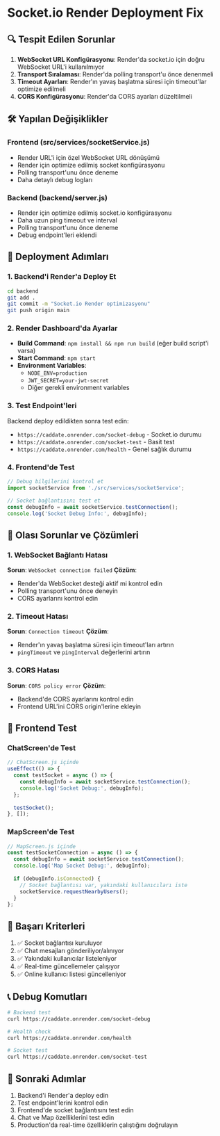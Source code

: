 # Socket.io Render Deployment Fix

## 🔍 Tespit Edilen Sorunlar

1. **WebSocket URL Konfigürasyonu**: Render'da socket.io için doğru WebSocket URL'i kullanılmıyor
2. **Transport Sıralaması**: Render'da polling transport'u önce denenmeli
3. **Timeout Ayarları**: Render'ın yavaş başlatma süresi için timeout'lar optimize edilmeli
4. **CORS Konfigürasyonu**: Render'da CORS ayarları düzeltilmeli

## 🛠️ Yapılan Değişiklikler

### Frontend (src/services/socketService.js)
- Render URL'i için özel WebSocket URL dönüşümü
- Render için optimize edilmiş socket konfigürasyonu
- Polling transport'unu önce deneme
- Daha detaylı debug logları

### Backend (backend/server.js)
- Render için optimize edilmiş socket.io konfigürasyonu
- Daha uzun ping timeout ve interval
- Polling transport'unu önce deneme
- Debug endpoint'leri eklendi

## 🚀 Deployment Adımları

### 1. Backend'i Render'a Deploy Et
```bash
cd backend
git add .
git commit -m "Socket.io Render optimizasyonu"
git push origin main
```

### 2. Render Dashboard'da Ayarlar
- **Build Command**: `npm install && npm run build` (eğer build script'i varsa)
- **Start Command**: `npm start`
- **Environment Variables**: 
  - `NODE_ENV=production`
  - `JWT_SECRET=your-jwt-secret`
  - Diğer gerekli environment variables

### 3. Test Endpoint'leri
Backend deploy edildikten sonra test edin:
- `https://caddate.onrender.com/socket-debug` - Socket.io durumu
- `https://caddate.onrender.com/socket-test` - Basit test
- `https://caddate.onrender.com/health` - Genel sağlık durumu

### 4. Frontend'de Test
```javascript
// Debug bilgilerini kontrol et
import socketService from './src/services/socketService';

// Socket bağlantısını test et
const debugInfo = await socketService.testConnection();
console.log('Socket Debug Info:', debugInfo);
```

## 🔧 Olası Sorunlar ve Çözümleri

### 1. WebSocket Bağlantı Hatası
**Sorun**: `WebSocket connection failed`
**Çözüm**: 
- Render'da WebSocket desteği aktif mi kontrol edin
- Polling transport'unu önce deneyin
- CORS ayarlarını kontrol edin

### 2. Timeout Hatası
**Sorun**: `Connection timeout`
**Çözüm**:
- Render'ın yavaş başlatma süresi için timeout'ları artırın
- `pingTimeout` ve `pingInterval` değerlerini artırın

### 3. CORS Hatası
**Sorun**: `CORS policy error`
**Çözüm**:
- Backend'de CORS ayarlarını kontrol edin
- Frontend URL'ini CORS origin'lerine ekleyin

## 📱 Frontend Test

### ChatScreen'de Test
```javascript
// ChatScreen.js içinde
useEffect(() => {
  const testSocket = async () => {
    const debugInfo = await socketService.testConnection();
    console.log('Socket Debug:', debugInfo);
  };
  
  testSocket();
}, []);
```

### MapScreen'de Test
```javascript
// MapScreen.js içinde
const testSocketConnection = async () => {
  const debugInfo = await socketService.testConnection();
  console.log('Map Socket Debug:', debugInfo);
  
  if (debugInfo.isConnected) {
    // Socket bağlantısı var, yakındaki kullanıcıları iste
    socketService.requestNearbyUsers();
  }
};
```

## 🎯 Başarı Kriterleri

1. ✅ Socket bağlantısı kuruluyor
2. ✅ Chat mesajları gönderiliyor/alınıyor
3. ✅ Yakındaki kullanıcılar listeleniyor
4. ✅ Real-time güncellemeler çalışıyor
5. ✅ Online kullanıcı listesi güncelleniyor

## 📞 Debug Komutları

```bash
# Backend test
curl https://caddate.onrender.com/socket-debug

# Health check
curl https://caddate.onrender.com/health

# Socket test
curl https://caddate.onrender.com/socket-test
```

## 🔄 Sonraki Adımlar

1. Backend'i Render'a deploy edin
2. Test endpoint'lerini kontrol edin
3. Frontend'de socket bağlantısını test edin
4. Chat ve Map özelliklerini test edin
5. Production'da real-time özelliklerin çalıştığını doğrulayın
